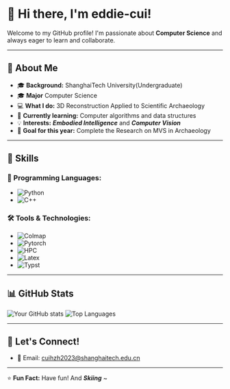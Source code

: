 # 👋 Hi there, I'm eddie-cui!

Welcome to my GitHub profile! I'm passionate about **Computer Science** and always eager to learn and collaborate. 

---

## 🌟 About Me

- 🎓 **Background:** ShanghaiTech University(Undergraduate)
- 🎓 **Major** Computer Science
- 💻 **What I do:** 3D Reconstruction Applied to Scientific Archaeology
- 🌱 **Currently learning:** Computer algorithms and data structures
- 💡 **Interests:** ***Embodied Intelligence*** and ***Computer Vision***
- 🔭 **Goal for this year:** Complete the Research on MVS in Archaeology

---

## 🚀 Skills

### 🧰 Programming Languages:
- ![Python](https://img.shields.io/badge/Python-3776AB?style=flat&logo=python&logoColor=white)
- ![C++](ttps://img.shields.io/badge/Java-007396?style=flat&logo=java&logoColor=white)

### 🛠️ Tools & Technologies:
- ![Colmap](https://img.shields.io/badge/React-61DAFB?style=flat&logo=react&logoColor=black)
- ![Pytorch](https://img.shields.io/badge/Node.js-339933?style=flat&logo=node.js&logoColor=white)
- ![HPC](https://img.shields.io/badge/Docker-2496ED?style=flat&logo=docker&logoColor=white)
- ![Latex](https://img.shields.io/badge/Kubernetes-326CE5?style=flat&logo=kubernetes&logoColor=white)
- ![Typst](https://img.shields.io/badge/Amazon_AWS-232F3E?style=flat&logo=amazon-aws&logoColor=white)

---


## 📊 GitHub Stats

![Your GitHub stats](https://github-readme-stats.vercel.app/api?username=yourusername&show_icons=true&theme=radical)
![Top Languages](https://github-readme-stats.vercel.app/api/top-langs/?username=yourusername&layout=compact&theme=radical)

---

## 🤝 Let's Connect!

- 📧 Email: [cuihzh2023@shanghaitech.edu.cn](mailto:cuihzh2023@shanghaitech.edu.cn)

---

⭐ **Fun Fact:** Have fun! And ***Skiing*** ~ 
